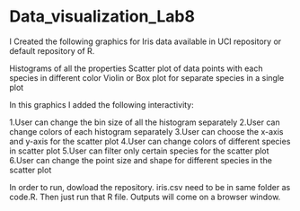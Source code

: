 # Data_visualization_Lab8

I Created the following graphics for Iris data available in UCI repository or default repository of R.

Histograms of all the properties
Scatter plot of data points with each species in different color
Violin or Box plot for separate species in a single plot


In this graphics I added the following interactivity:

1.User can change the bin size of all the histogram separately
2.User can change colors of each histogram separately
3.User can choose the x-axis and y-axis for the scatter plot
4.User can change colors of different species in scatter plot
5.User can filter only certain species for the scatter plot
6.User can change the point size and shape for different species in the scatter plot


In order to run, dowload the repository. iris.csv need to be in same folder as code.R.
Then just run that R file. Outputs will come on a browser window.
